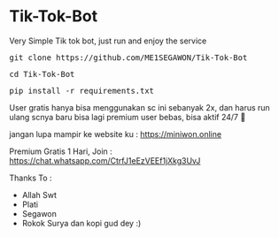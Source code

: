 # Tik-Tok-Bot
Very Simple Tik tok bot, just run and enjoy the service


<pre>git clone https://github.com/ME1SEGAWON/Tik-Tok-Bot</pre>
<pre>cd Tik-Tok-Bot</pre>
<pre>pip install -r requirements.txt</pre>

User gratis hanya bisa menggunakan sc ini sebanyak 2x, dan harus run ulang scnya baru bisa lagi
premium user bebas, bisa aktif 24/7 🗿

jangan lupa mampir ke website ku : https://miniwon.online

Premium Gratis 1 Hari, Join : https://chat.whatsapp.com/CtrfJ1eEzVEEf1jXkg3UvJ

Thanks To :
- Allah Swt
- Plati
- Segawon
- Rokok Surya dan kopi gud dey :)
